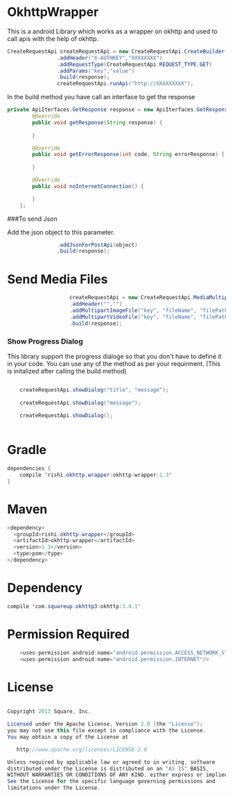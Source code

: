 # OkhttpWrapper

This is a android Library which works as a wrapper on okhttp and used to call apis with the help of okhttp.

```java
CreateRequestApi createRequestApi = new CreateRequestApi.CreateBuilder(MainActivity.this)
                .addHeader("X-AUTHKEY","XXXXXXXX")
                .addRequestType(CreateRequestApi.REQUEST_TYPE.GET)
                .addParams("key","value")
                .build(response);
                createRequestApi.runApi("http://XXXXXXXXX");
```
In the build method you have call an interface to get the response 
```java
private ApiIterfaces.GetResponse response = new ApiIterfaces.GetResponse() {
        @Override
        public void getResponse(String response) {
           
        }

        @Override
        public void getErrorResponse(int code, String errorResponse) {
            
        }

        @Override
        public void noInternetConnection() {

        }
    };
```
###To send Json

Add the json object to this parameter.

```java
                .addJsonForPostApi(object)
                .build(response);
```

# Send Media Files

```java
                    createRequestApi = new CreateRequestApi.MediaMultipartBulider(MainActivity.this)
                    .addHeader("","")
                    .addMultipartImageFile("key", "fileName", "filePath")
                    .addMultipartVideoFile("key", "fileName", "filePath")
                    .build(response);
```
### Show Progress Dialog

This library support the progress dialoge so that you don't have to define it in your code. You can use any of the method as per your requirment. (This is initalized after calling the build method)

```java

    createRequestApi.showDialog("title", "message");
 
    createRequestApi.showDialog("message");
  
    createRequestApi.showDialog();
   
```

# Gradle

```java
dependencies {
    compile 'rishi.okhttp.wrapper:okhttp-wrapper:1.3'
}
```

# Maven

```java
<dependency>
  <groupId>rishi.okhttp.wrapper</groupId>
  <artifactId>okhttp-wrapper</artifactId>
  <version>1.3</version>
  <type>pom</type>
</dependency>
```
# Dependency

```java
compile 'com.squareup.okhttp3:okhttp:3.4.1'
```

# Permission Required

```java
    <uses-permission android:name="android.permission.ACCESS_NETWORK_STATE"/>
    <uses-permission android:name="android.permission.INTERNET"/>
```

# License

```java

Copyright 2013 Square, Inc.

Licensed under the Apache License, Version 2.0 (the "License");
you may not use this file except in compliance with the License.
You may obtain a copy of the License at

   http://www.apache.org/licenses/LICENSE-2.0

Unless required by applicable law or agreed to in writing, software
distributed under the License is distributed on an "AS IS" BASIS,
WITHOUT WARRANTIES OR CONDITIONS OF ANY KIND, either express or implied.
See the License for the specific language governing permissions and
limitations under the License.

```
